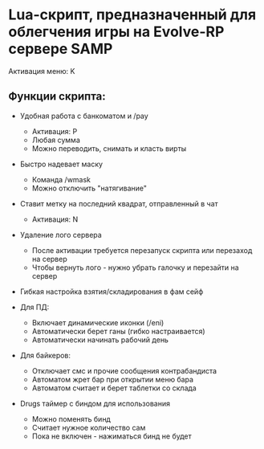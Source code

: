 # Lua-скрипт, предназначенный для облегчения игры на Evolve-RP сервере SAMP

Активация меню: K 
 
## Функции скрипта: 
- Удобная работа с банкоматом и /pay
  + Активация: P
  + Любая сумма
  + Можно переводить, снимать и класть вирты

- Быстро надевает маску
  + Команда /wmask
  + Можно отключить "натягивание"

- Ставит метку на последний квадрат, отправленный в чат
  + Активация: N

- Удаление лого сервера
  + После активации требуется перезапуск скрипта или перезаход на сервер
  + Чтобы вернуть лого - нужно убрать галочку и перезайти на сервер

- Гибкая настройка взятия/складирования в фам сейф 
 
- Для ПД: 
  + Включает динамические иконки (/eni) 
  + Автоматически берет ганы (гибко настраивается) 
  + Автоматически начинать рабочий день 
 
- Для байкеров: 
  + Отключает смс и прочие сообщения контрабандиста 
  + Автоматом жрет бар при открытии меню бара 
  + Автоматом считает и берет таблетки со склада 
 
- Drugs таймер с биндом для использования
  + Можно поменять бинд
  + Считает нужное количество сам
  + Пока не включен - нажиматься бинд не будет
